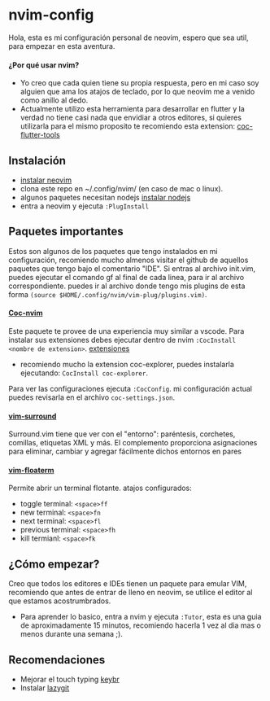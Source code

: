 # nvim-config
Hola, esta es mi configuración personal de neovim, espero que sea util, para empezar en esta aventura.

#### ¿Por qué usar nvim?
- Yo creo que cada quien tiene su propia respuesta, pero en mi caso soy alguien que ama los atajos de teclado,
por lo que neovim me a venido como anillo al dedo.
- Actualmente utilizo esta herramienta para desarrollar en flutter y la verdad no tiene casi nada que envidiar a otros editores,
si quieres utilizarla para el mismo proposito te recomiendo esta extension: [coc-flutter-tools](https://github.com/theniceboy/coc-flutter-tools)

## Instalación
- [instalar neovim](https://github.com/neovim/neovim/wiki/Installing-Neovim)
- clona este repo en ~/.config/nvim/ (en caso de mac o linux).
- algunos paquetes necesitan nodejs [instalar nodejs](https://nodejs.org/en/)
- entra a neovim y ejecuta ``:PlugInstall``

## Paquetes importantes
Estos son algunos de los paquetes que tengo instalados en mi configuración, recomiendo mucho almenos visitar el github
de aquellos paquetes que tengo bajo el comentario "IDE".
Si entras al archivo init.vim, puedes ejecutar el comando gf al final de cada linea, para ir al archivo correspondiente.
puedes ir al archivo donde tengo mis plugins de esta forma ``(source $HOME/.config/nvim/vim-plug/plugins.vim)``.

#### [Coc-nvim]( https://github.com/neoclide/coc.nvim )
Este paquete te provee de una experiencia muy similar a vscode.
Para instalar sus extensiones debes ejecutar dentro de nvim ``:CocInstall <nombre de extension>``.
[extensiones](https://github.com/neoclide/coc.nvim/wiki/Using-coc-extensions)

- recomiendo mucho la extension coc-explorer, puedes instalarla ejecutando:
``CocInstall coc-explorer``.

Para ver las configuraciones ejecuta ``:CocConfig``.
mi configuración actual puedes revisarla en el archivo ``coc-settings.json``.

#### [ vim-surround ](https://github.com/tpope/vim-surround)
Surround.vim tiene que ver con el "entorno": paréntesis, corchetes, comillas, etiquetas XML y más. 
El complemento proporciona asignaciones para eliminar, cambiar y agregar fácilmente dichos entornos en pares

#### [vim-floaterm](https://github.com/voldikss/vim-floaterm)
Permite abrir un terminal flotante.
atajos configurados:
- toggle terminal: ``<space>ff``
- new terminal: ``<space>fn``
- next terminal: ``<space>fl``
- previous terminal: ``<space>fh``
- kill termianl: ``<space>fk``

## ¿Cómo empezar?
Creo que todos los editores e IDEs tienen un paquete para emular VIM, recomiendo que antes de entrar de lleno en neovim,
se utilice el editor al que estamos acostrumbrados.

- Para aprender lo basico, entra a nvim y ejecuta ``:Tutor``, esta es una guia de aproximadamente 15 minutos, recomiendo
hacerla 1 vez al dia mas o menos durante una semana ;).

## Recomendaciones
- Mejorar el touch typing [ keybr ](https://www.keybr.com/)
- Instalar [lazygit](https://github.com/jesseduffield/lazygit)



